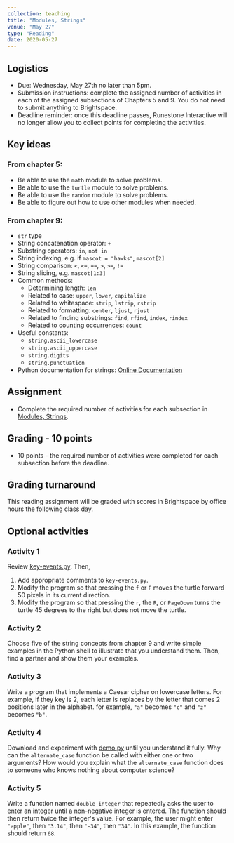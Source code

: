 ```yaml
---
collection: teaching
title: "Modules, Strings"
venue: "May 27"
type: "Reading"
date: 2020-05-27
---
```

## Logistics
* Due: Wednesday, May 27th no later than 5pm.
* Submission instructions: complete the assigned number of activities in each
	of the assigned subsections of Chapters 5 and 9. You do not need to submit
	anything to Brightspace.
* Deadline reminder: once this deadline passes, Runestone Interactive will no
	longer allow you to collect points for completing the activities.

## Key ideas
### From chapter 5:
* Be able to use the `math` module to solve problems.
* Be able to use the `turtle` module to solve problems.
* Be able to use the `random` module to solve problems.
* Be able to figure out how to use other modules when needed.

### From chapter 9:
* `str` type
* String concatenation operator: `+`
* Substring operators: `in`, `not in`
* String indexing, e.g. if `mascot = "hawks"`, `mascot[2]`
* String comparison: `<`, `<=`, `==`, `>`, `>=`, `!=`
* String slicing, e.g. `mascot[1:3]`
* Common methods:
	* Determining length: `len`
	* Related to case: `upper`, `lower`, `capitalize`
	* Related to whitespace: `strip`, `lstrip`, `rstrip`
	* Related to formatting: `center`, `ljust`, `rjust`
	* Related to finding substrings: `find`, `rfind`, `index`, `rindex`
	* Related to counting occurrences: `count`
* Useful constants:
	* `string.ascii_lowercase`
	* `string.ascii_uppercase`
	* `string.digits`
	* `string.punctuation`
* Python documentation for strings: [Online Documentation](https://docs.python.org/3/library/stdtypes.html?highlight=isdigit#string-methods)


## Assignment
* Complete the required number of activities for each subsection in
[Modules, Strings](https://runestone.academy/runestone/assignments/doAssignment?assignment_id=37219).

## Grading - 10 points
* 10 points - the required number of activities were completed for each
	subsection before the deadline.

## Grading turnaround
This reading assignment  will be graded with scores in Brightspace by office
hours the following class day.

## Optional activities
### Activity 1
Review [key-events.py](
https://lgw2.github.io/teaching/csci127-summer-2019/lectures/activities/key-events.py).
Then,
1. Add appropriate comments to `key-events.py`.
2. Modify the program so that pressing the `f` or `F` moves
the turtle forward 50 pixels
in its current direction.
3. Modify the program so that pressing the `r`,
the `R`, or `PageDown` turns the turtle 45
degrees to the right but does not move the turtle.

### Activity 2
Choose five of the string concepts from chapter 9 and write simple examples
in the Python shell to illustrate that you understand them. Then, find a partner
and show them your examples.

### Activity 3
Write a program that implements a Caesar cipher on lowercase letters.
For example, if they key is 2, each letter is replaces by the letter that
comes 2 positions later in the alphabet. for example, `"a"` becomes `"c"` and `"z"`
becomes `"b"`.

### Activity 4
Download and experiment with [demo.py](
https://lgw2.github.io/teaching/csci127-summer-2019/lectures/activities/demo.py)
until you understand it fully. Why can the `alternate_case` function be
 called with either one or two arguments?
How would you explain what the `alternate_case` function does to
someone who knows nothing about computer science?

### Activity 5
Write a function named `double_integer` that repeatedly asks the user
to enter an integer until a non-negative integer is entered.
The function should then return twice the integer's value.
For example, the user might enter `"apple"`, then `"3.14"`,
then `"-34"`, then `"34"`. In this example, the function should return `68`.
